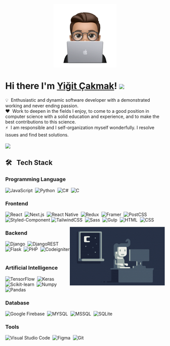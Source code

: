<p align="center">
    <img width="200" src="media/yigit.png">
</p>

<h1>  Hi there I'm <a target="_blank" href="https://yigitcakmak.com">Yiğit Çakmak</a>! <img src = "https://raw.githubusercontent.com/MartinHeinz/MartinHeinz/master/wave.gif" width = 30px> </h1>
<p align='center'>
</p>

<div size='20px'>💡 &nbsp;Enthusiastic and dynamic software developer with a demonstrated working and never ending passion.  </div>
<div size='20px'> ❤️ &nbsp;Work to deepen in the fields I enjoy, to come to a good position in computer science with a solid education and experience, and to make the best contributions to this science.</div>
<div size='20px'> ⚡ &nbsp;I am responsible and I self-organization myself wonderfully. I resolve issues and find best solutions. </div>
</br>

<div size='15px'>
    <a href = 'https://www.linkedin.com/in/yigit-cakmak'> <img width = '24px' align= 'center' src="https://raw.githubusercontent.com/rahulbanerjee26/githubAboutMeGenerator/main/icons/linked-in-alt.svg"/></a> 

</div>

## 🛠 &nbsp; Tech Stack

### Programming Language

![JavaScript](https://img.shields.io/badge/javascript-%23323330.svg?style=for-the-badge&logo=javascript&logoColor=%23F7DF1E)&nbsp;
![Python](https://img.shields.io/badge/python-3670A0?style=for-the-badge&logo=python&logoColor=ffdd54)&nbsp;
![C#](https://img.shields.io/badge/c%23-%23239120.svg?style=for-the-badge&logo=c-sharp&logoColor=white)&nbsp;
![C](https://img.shields.io/badge/c-%2300599C.svg?style=for-the-badge&logo=c&logoColor=white)&nbsp;

### Frontend

![React](https://img.shields.io/badge/react-%2320232a.svg?style=for-the-badge&logo=react&logoColor=%2361DAFB)&nbsp;
![Next.js](https://img.shields.io/badge/Next-black?style=for-the-badge&logo=next.js&logoColor=white)&nbsp;
![React Native](https://img.shields.io/badge/react_native-%2320232a.svg?style=for-the-badge&logo=react&logoColor=%2361DAFB)&nbsp;
![Redux](https://img.shields.io/badge/redux-%23593d88.svg?style=for-the-badge&logo=redux&logoColor=white)&nbsp;
![Framer](https://img.shields.io/badge/Framer-black?style=for-the-badge&logo=framer&logoColor=blue)&nbsp;
![PostCSS](https://img.shields.io/badge/-PostCSS-05122A?style=flat&logo=postcss)&nbsp;
![Styled-Component](https://img.shields.io/badge/styled--components-DB7093?style=for-the-badge&logo=styled-components&logoColor=white)
![TailwindCSS](https://img.shields.io/badge/tailwindcss-%2338B2AC.svg?style=for-the-badge&logo=tailwind-css&logoColor=white)&nbsp;
![Sass](https://img.shields.io/badge/SASS-hotpink.svg?style=for-the-badge&logo=SASS&logoColor=white)&nbsp;
![Gulp](https://img.shields.io/badge/GULP-%23CF4647.svg?style=for-the-badge&logo=gulp&logoColor=white)&nbsp;
![HTML](https://img.shields.io/badge/html5-%23E34F26.svg?style=for-the-badge&logo=html5&logoColor=white)&nbsp;
![CSS](https://img.shields.io/badge/css3-%231572B6.svg?style=for-the-badge&logo=css3&logoColor=white)&nbsp;

<img alt="Night Coding" src="https://raw.githubusercontent.com/AVS1508/AVS1508/master/assets/Night-Coding.gif" align="right"/>


### Backend

![Django](https://img.shields.io/badge/django-%23092E20.svg?style=for-the-badge&logo=django&logoColor=white)&nbsp;
![DjangoREST](https://img.shields.io/badge/DJANGO-REST-ff1709?style=for-the-badge&logo=django&logoColor=white&color=ff1709&labelColor=gray)&nbsp;
![Flask](https://img.shields.io/badge/flask-%23000.svg?style=for-the-badge&logo=flask&logoColor=white)&nbsp;
![PHP](https://img.shields.io/badge/php-%23777BB4.svg?style=for-the-badge&logo=php&logoColor=white)&nbsp;
![Codeigniter](https://img.shields.io/badge/-CodeIgniter-05122A?style=flat&logo=codeigniter)&nbsp;

### Artificial Intelligence

![TensorFlow](https://img.shields.io/badge/TensorFlow-%23FF6F00.svg?style=for-the-badge&logo=TensorFlow&logoColor=white)&nbsp;
![Keras](https://img.shields.io/badge/Keras-%23D00000.svg?style=for-the-badge&logo=Keras&logoColor=white)&nbsp;
![Scikit-learn](https://img.shields.io/badge/scikit--learn-%23F7931E.svg?style=for-the-badge&logo=scikit-learn&logoColor=white)&nbsp;
![Numpy](https://img.shields.io/badge/numpy-%23013243.svg?style=for-the-badge&logo=numpy&logoColor=white)&nbsp;
![Pandas](https://img.shields.io/badge/pandas-%23150458.svg?style=for-the-badge&logo=pandas&logoColor=white)&nbsp;

### Database

![Google Firebase](https://img.shields.io/badge/firebase-%23039BE5.svg?style=for-the-badge&logo=firebase)&nbsp;
![MYSQL](https://img.shields.io/badge/mysql-%2300f.svg?style=for-the-badge&logo=mysql&logoColor=white)&nbsp;
![MSSQL](https://img.shields.io/badge/Microsoft%20SQL%20Sever-CC2927?style=for-the-badge&logo=microsoft%20sql%20server&logoColor=white)&nbsp;
![SQLite](https://img.shields.io/badge/sqlite-%2307405e.svg?style=for-the-badge&logo=sqlite&logoColor=white)&nbsp;

### Tools

![Visual Studio Code](https://img.shields.io/badge/-Visual%20Studio%20Code-05122A?style=flat&logo=visual-studio-code&logoColor=007ACC)&nbsp;
![Figma](https://img.shields.io/badge/-Figma-05122A?style=flat&logo=figma)&nbsp;
![Git](https://img.shields.io/badge/-Git-05122A?style=flat&logo=git)&nbsp;
